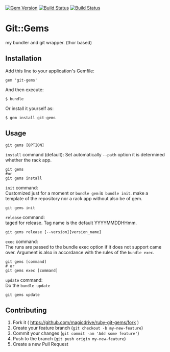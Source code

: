 [![Gem Version](https://badge.fury.io/rb/git-gems.svg)](http://badge.fury.io/rb/git-gems)
[![Build Status](https://travis-ci.org/magicdrive/ruby-git-gems.svg?branch=feature%2Frspec)](https://travis-ci.org/magicdrive/ruby-git-gems)
[![Build Status](https://drone.io/github.com/magicdrive/ruby-git-gems/status.png)](https://drone.io/github.com/magicdrive/ruby-git-gems/latest)

# Git::Gems

my bundler and git wrapper.  (thor based)



## Installation

Add this line to your application's Gemfile:

	gem 'git-gems'

And then execute:

	$ bundle

Or install it yourself as:

	$ gem install git-gems

## Usage

	git gems [OPTION]

`install` command (default):
Set automatically `--path` option it is determined whether the rack app.

	git gems	
    #or
	git gems install 

`init` command:  
Customized just for a moment or `bundle gem` is` bundle init`. 
make a template of the repository nor a rack app without also be of gem.

    git gems init

`release` command:  
taged for release. Tag name is the default YYYYMMDDHHmm.

    git gems release [--version][version_name]

`exec` command:  
The runs are passed to the bundle exec option if it does not support came over. Argument is also in accordance with the rules of the `bundle exec`.

    git gems [command]
    # or
    git gems exec [command]

`update` command:  
Do the `bundle update`

    git gems update




## Contributing

1. Fork it ( https://github.com/magicdrive/ruby-git-gems/fork )
2. Create your feature branch (`git checkout -b my-new-feature`)
3. Commit your changes (`git commit -am 'Add some feature'`)
4. Push to the branch (`git push origin my-new-feature`)
5. Create a new Pull Request
